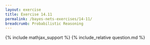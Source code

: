 ```yaml
---
layout: exercise
title: Exercise 14.11
permalink: /bayes-nets-exercises/14-11/
breadcrumb: Probabilistic Reasoning
---
```


{% include mathjax_support %}
{% include_relative question.md %}
